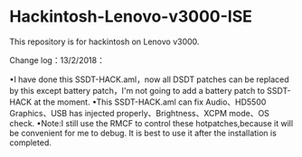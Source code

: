 # Hackintosh-Lenovo-v3000-ISE
    
This repository is for hackintosh on Lenovo v3000.



Change log：13/2/2018：


•I have done this SSDT-HACK.aml，now all DSDT patches can be replaced by this except battery patch，I'm not going to add a battery patch to SSDT-HACK at the moment.
•This SSDT-HACK.aml can fix Audio、HD5500 Graphics、USB has injected properly、Brightness、XCPM mode、OS check.
•Note:I still use the RMCF to control these hotpatches,because it will be convenient for me to debug. 
It is best to use it after the installation is completed.
